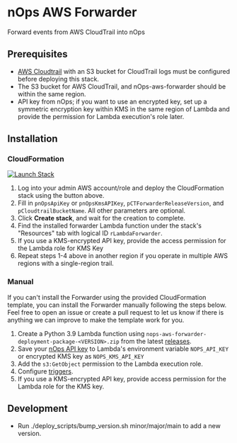 # nOps AWS Forwarder

Forward events from AWS CloudTrail into nOps

## Prerequisites
- [AWS Cloudtrail](https://docs.aws.amazon.com/awscloudtrail/latest/userguide/cloudtrail-create-a-trail-using-the-console-first-time.html) with an S3 bucket for CloudTrail logs must be configured before deploying this stack.
- The S3 bucket for AWS CloudTrail, and nOps-aws-forwarder should be within the same region.
- API key from nOps; if you want to use an encrypted key, set up a symmetric encryption key within KMS in the same region of Lambda and provide the permission for Lambda execution's role later.

## Installation

### CloudFormation
[![Launch Stack](https://s3.amazonaws.com/cloudformation-examples/cloudformation-launch-stack.png)](https://console.aws.amazon.com/cloudformation/home#/stacks/create/review?stackName=nops-aws-forwarder&templateURL=https://nops-cloudformation-template.s3.us-west-2.amazonaws.com/lambda-forwarder-cloudformation-template.yaml)

1. Log into your admin AWS account/role and deploy the CloudFormation stack using the button above.
2. Fill in `pnOpsApiKey` or `pnOpsKmsAPIKey`, `pCTForwarderReleaseVersion`, and `pCloudtrailBucketName`. All other parameters are optional.
3. Click **Create stack**, and wait for the creation to complete.
4. Find the installed forwarder Lambda function under the stack's "Resources" tab with logical ID `rLambdaForwarder`.
5. If you use a KMS-encrypted API key, provide the access permission for the Lambda role for KMS Key
6. Repeat steps 1-4 above in another region if you operate in multiple AWS regions with a single-region trail.


### Manual
If you can't install the Forwarder using the provided CloudFormation template, you can install the Forwarder manually following the steps below. Feel free to open an issue or create a pull request to let us know if there is anything we can improve to make the template work for you.

1. Create a Python 3.9 Lambda function using `nops-aws-forwarder-deployment-package-<VERSION>.zip` from the latest [releases](https://github.com/nops-io/nops-aws-forwarder/releases).
2. Save your [nOps API key](https://app.nops.io/v3/settings?tab=API%20Key) to Lambda's environment variable `NOPS_API_KEY` or encrypted KMS key as `NOPS_KMS_API_KEY`
3. Add the `s3:GetObject` permission to the Lambda execution role.
4. Configure [triggers](https://docs.aws.amazon.com/lambda/latest/dg/with-cloudtrail-example.html).
5. If you use a KMS-encrypted API key, provide access permission for the Lambda role for the KMS key.


## Development
- Run ./deploy_scripts/bump_version.sh minor/major/main to add a new version.
